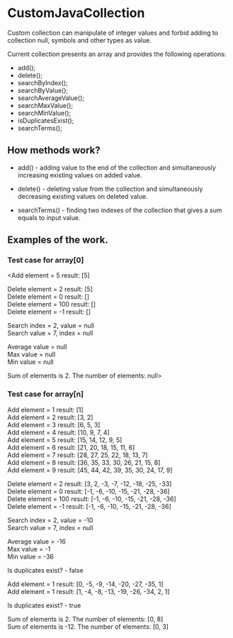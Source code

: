 # CustomJavaCollection

Custom collection can manipulate of integer values and forbid adding to collection null, symbols and other types as value.

Current collection presents an array and provides the following operations:
  - add();
  - delete();
  - searchByIndex();
  - searchByValue();
  - searchAverageValue();
  - searchMaxValue();
  - searchMinValue();
  - isDuplicatesExist();
  - searchTerms();

## How methods work?

  - add() - adding value to the end of the collection and simultaneously increasing existing values on added value.

  - delete() - deleting value from the collection and simultaneously decreasing existing values on deleted value.

  - searchTerms() - finding two indexes of the collection that gives a sum equals to input value.

## Examples of the work.

### Test case for array[0]

<Add    element = 5    result: [5]

Delete element = 2    result: [5] </br>
Delete element = 0    result: [] </br>
Delete element = 100  result: [] </br>
Delete element = -1   result: []

Search index = 2, value = null </br>
Search value = 7, index = null

Average value = null </br>
Max value     = null </br>
Min value     = null

Sum of elements is 2.   The number of elements: null>

### Test case for array[n]

Add    element = 1    result: [1] </br>
Add    element = 2    result: [3, 2] </br>
Add    element = 3    result: [6, 5, 3] </br>
Add    element = 4    result: [10, 9, 7, 4] </br>
Add    element = 5    result: [15, 14, 12, 9, 5] </br>
Add    element = 6    result: [21, 20, 18, 15, 11, 6] </br>
Add    element = 7    result: [28, 27, 25, 22, 18, 13, 7] </br>
Add    element = 8    result: [36, 35, 33, 30, 26, 21, 15, 8] </br>
Add    element = 9    result: [45, 44, 42, 39, 35, 30, 24, 17, 9]

Delete element = 2    result: [3, 2, -3, -7, -12, -18, -25, -33] </br>
Delete element = 0    result: [-1, -6, -10, -15, -21, -28, -36] </br>
Delete element = 100  result: [-1, -6, -10, -15, -21, -28, -36] </br>
Delete element = -1   result: [-1, -6, -10, -15, -21, -28, -36]

Search index = 2, value = -10 </br>
Search value = 7, index = null

Average value = -16 </br>
Max value     = -1 </br>
Min value     = -36 </br>

Is duplicates exist? - false

Add    element = 1    result: [0, -5, -9, -14, -20, -27, -35, 1] </br>
Add    element = 1    result: [1, -4, -8, -13, -19, -26, -34, 2, 1]

Is duplicates exist? - true

Sum of elements is 2.   The number of elements: [0, 8] </br>
Sum of elements is -12. The number of elements: [0, 3]
